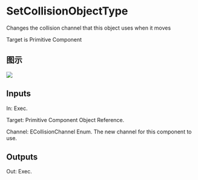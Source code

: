 # SetCollisionObjectType

Changes the collision channel that this object uses when it moves

Target is Primitive Component

## 图示

![]($-20221218-18194567.png)

## Inputs

In: Exec.

Target: Primitive Component Object Reference.

Channel: ECollisionChannel Enum. The new channel for this component to use.  

## Outputs

Out: Exec.

